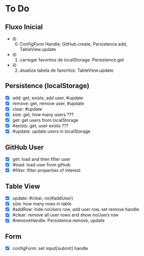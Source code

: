 # To Do

## Fluxo Inicial

- [x] 0. ConfigForm Handle: GitHub.create, Persistence.add, TableView.update
- [x] 1. carregar favoritos de localStorage: Persistence.get
- [x] 2. atualiza tabela de favoritos: TableView.update

## Persistence (localStorage)

- [x] add: get, exists, add user, #update
- [x] remove: get, remove user, #update
- [x] clear: #update
- [x] size: get, how many users ???
- [x] get: get users from localStorage
- [x] #exists: get, user exists ???
- [x] #update: update users in localStorage

## GitHub User

- [x] get: load and then filter user
- [x] #load: load user from github
- [x] #filter: filter properties of interest

## Table View

- [x] update: #clear, nx{#addUser}
- [x] size: how many rows in table
- [x] #addRow: hide noUsers row, add user row, set remove handle
- [x] #clear: remove all user rows and show noUsers row
- [x] #removeHandle: Persistence.remove, update

## Form

- [x] configForm: set input[submit] handle
